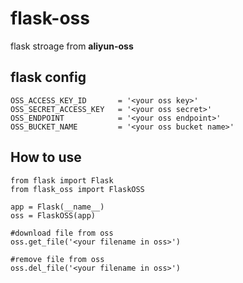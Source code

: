 # flask-oss

flask stroage from **aliyun-oss** 


## flask config

```
OSS_ACCESS_KEY_ID       = '<your oss key>'
OSS_SECRET_ACCESS_KEY   = '<your oss secret>'
OSS_ENDPOINT            = '<your oss endpoint>'
OSS_BUCKET_NAME         = '<your oss bucket name>'
```

## How to use 
```
from flask import Flask
from flask_oss import FlaskOSS

app = Flask(__name__)
oss = FlaskOSS(app)

#download file from oss
oss.get_file('<your filename in oss>')

#remove file from oss
oss.del_file('<your filename in oss>')


```